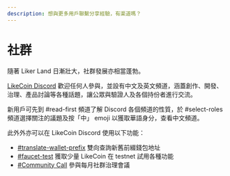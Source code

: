 ```yaml
---
description: 想與更多用戶聯繫分享經驗，有渠道嗎？
---
```


# 社群

隨著 Liker Land 日漸壯大，社群發展亦相當蓬勃。

[LikeCoin Discord](http://discord.gg/likecoin) 歡迎任何人參與，並設有中文及英文頻道，涵蓋創作、開發、治理、產品討論等各種話題，讓公眾與驗證人及各個持份者進行交流。

新用戶可先到 #read-first 頻道了解 Discord 各個頻道的性質，於 #select-roles 頻道選擇關注的議題及按「中」 emoji 以獲取華語身分，查看中文頻道。

此外外亦可以在 LikeCoin Discord 使用以下功能：

* [#translate-wallet-prefix](translate-wallet-prefix.md) 雙向查詢新舊前綴錢包地址
* [#faucet-test](faucet-test.md) 獲取少量 LikeCoin 在 testnet 試用各種功能
* [#Community Call](community-call.md) 參與每月社群治理會議
